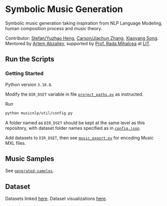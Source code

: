 # Symbolic Music Generation
Symbolic music generation taking inspiration from NLP Language Modeling, human composition process and music theory. 

Contributor: [Stefan/Yuzhao Heng](https://stefanheng.github.io), [Carson/Jiachun Zhang](https://github.com/SonyaInSiberia), [Xiaoyang Song](https://github.com/Xiaoyang-Song).
Mentored by [Artem Abzaliev](http://artem.site44.com), 
supported by [Prof. Rada Mihalcea](https://web.eecs.umich.edu/~mihalcea/) at [LIT](https://lit.eecs.umich.edu/people.html).






## Run the Scripts

### Getting Started 

Python version `3.10.8`. 

Modify the `DIR_DSET` variable in file [`project_paths.py`](https://github.com/StefanHeng/Symbolic-Music-Generation/blob/master/musicnlp/util/project_paths.py) 
as instructed.


Run 
```bash
python musicnlp/util/config.py
```

A folder named as `DIR_DSET` should be kept at the same level as 
this repository, with dataset folder names specified as 
in [`config.json`](https://github.com/StefanHeng/Symbolic-Music-Generation/blob/master/musicnlp/util/config.json).

Add datasets to `DIR_DSET`, then see [`music_export.py`](https://github.com/StefanHeng/Symbolic-Music-Generation/blob/master/musicnlp/preprocess/music_export.py) for encoding Music MXL files. 





## Music Samples

See [`generated-samples`](https://github.com/StefanHeng/Symbolic-Music-Generation/tree/master/generated-samples). 





## Dataset

Datasets linked [here](https://drive.google.com/drive/folders/1T4TDRjj4nwQWRoytBYNg5VlqHCivTjyP?usp=sharing). Dataset visualizations [here](https://github.com/StefanHeng/Symbolic-Music-Generation/blob/master/notebook/visualize/dataset_stats.ipynb). 



